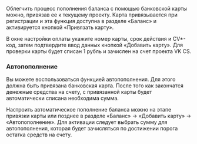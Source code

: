 Облегчить процесс пополнения баланса с помощью банковской карты можно, привязав ее к текущему проекту. Карта привязывается при регистрации и эта функция доступна в разделе «Баланс» и активируется кнопкой «Привязать карту».

В окне настройки оплаты укажите номер карты, срок действия и CV*-код, затем подтвердите ввод данных кнопкой «Добавить карту». Для проверки карты будет списан 1 рубль и зачислен на счет проекта VK CS.

### Автопополнение
Вы можете воспользоваться функцией автопополнения. Для этого должна быть привязана банковская карта.
После того как закончатся денежные средства на счету, с привязанной карты будет автоматически списана необходима сумма.

Настроить автоматическое пополнение баланса можно на этапе привязки карты или позднее в разделе «Баланс» → «Добавить карту» → «Автопополнение». Для активации следует выбрать сумму для автопополнения, которая будет зачисляться по достижении порога остатка средств на счету.